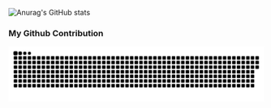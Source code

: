 ![Anurag's GitHub stats](https://github-readme-stats.vercel.app/api?username=abinzzz&count_private=true&show_icons=true&theme=tokyonight)

### My Github Contribution

<div align="center"><img src="https://raw.githubusercontent.com/Achuan-2/Achuan-2/main/assets/github-contribution-grid-snake.svg" ></div>


